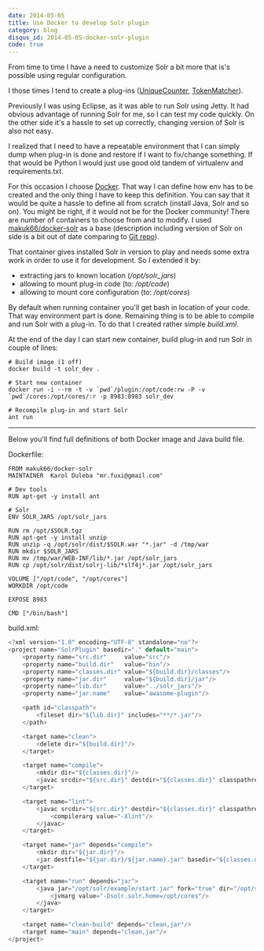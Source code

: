 ```yaml
---
date: 2014-05-05
title: Use Docker to develop Solr plugin
category: blog
disqus_id: 2014-05-05-docker-solr-plugin
code: true
---
```


From time to time I have a need to customize Solr a bit more that is's possible using regular configuration.

I those times I tend to create a plug-ins ([UniqueCounter](https://github.com/mrfuxi/UniqueCounter), [TokenMatcher](https://github.com/mrfuxi/TokenMatcher)).

Previously I was using Eclipse, as it was able to run Solr using Jetty. It had obvious advantage of running Solr for me, so I can test my code quickly. On the other side it's a hassle to set up correctly, changing version of Solr is also not easy.

I realized that I need to have a repeatable environment that I can simply dump when plug-in is done and restore if I want to fix/change something. If that would be Python I would just use good old tandem of virtualenv and requirements.txt.

For this occasion I choose [Docker](https://www.docker.io/). That way I can define how env has to be created and the only thing I have to keep this definition. You can say that it would be quite a hassle to define all from scratch (install Java, Solr and so on). You might be right, if it would not be for the Docker community! There are number of containers to choose from and to modify. I used [makuk66/docker-solr](https://index.docker.io/u/makuk66/docker-solr/) as a base (description including version of Solr on side is a bit out of date comparing to [Git repo](https://github.com/makuk66/docker-solr/blob/master/Dockerfile)).

That container gives installed Solr in version to play and needs some extra work in order to use it for development. So I extended it by:

- extracting jars to known location (*/opt/solr_jars*)
- allowing to mount plug-in code (to: */opt/code*)
- allowing to mount core configuration (to: */opt/cores*)

By default when running container you'll get bash in location of your code.
That way environment part is done. Remaining thing is to be able to compile and run Solr with a plug-in. To do that I created rather simple *build.xml*.

At the end of the day I can start new container, build plug-in and run Solr in couple of lines:

```shell
# Build image (1 off)
docker build -t solr_dev .

# Start new container
docker run -i --rm -t -v `pwd`/plugin:/opt/code:rw -P -v `pwd`/cores:/opt/cores/:r -p 8983:8983 solr_dev

# Recompile plug-in and start Solr
ant run
```

---

Below you'll find full definitions of both Docker image and Java build file.

Dockerfile:

```docker
FROM makuk66/docker-solr
MAINTAINER  Karol Duleba "mr.fuxi@gmail.com"

# Dev tools
RUN apt-get -y install ant

# Solr
ENV SOLR_JARS /opt/solr_jars

RUN rm /opt/$SOLR.tgz
RUN apt-get -y install unzip
RUN unzip -q /opt/solr/dist/$SOLR.war "*.jar" -d /tmp/war
RUN mkdir $SOLR_JARS
RUN mv /tmp/war/WEB-INF/lib/*.jar /opt/solr_jars
RUN cp /opt/solr/dist/solrj-lib/*slf4j*.jar /opt/solr_jars

VOLUME ["/opt/code", "/opt/cores"]
WORKDIR /opt/code

EXPOSE 8983

CMD ["/bin/bash"]
```

build.xml:

```java
<?xml version="1.0" encoding="UTF-8" standalone="no"?>
<project name="SolrPlugin" basedir="." default="main">
    <property name="src.dir"     value="src"/>
    <property name="build.dir"   value="bin"/>
    <property name="classes.dir" value="${build.dir}/classes"/>
    <property name="jar.dir"     value="${build.dir}/jar"/>
    <property name="lib.dir"     value="../solr_jars"/>
    <property name="jar.name"    value="awasome-plugin"/>

    <path id="classpath">
        <fileset dir="${lib.dir}" includes="**/*.jar"/>
    </path>

    <target name="clean">
        <delete dir="${build.dir}"/>
    </target>

    <target name="compile">
        <mkdir dir="${classes.dir}"/>
        <javac srcdir="${src.dir}" destdir="${classes.dir}" classpathref="classpath" includeantruntime="false" debug="on"/>
    </target>

    <target name="lint">
        <javac srcdir="${src.dir}" destdir="${classes.dir}" classpathref="classpath" includeantruntime="false" debug="on">
            <compilerarg value="-Xlint"/>
        </javac>
    </target>

    <target name="jar" depends="compile">
        <mkdir dir="${jar.dir}"/>
        <jar destfile="${jar.dir}/${jar.name}.jar" basedir="${classes.dir}"/>
    </target>

    <target name="run" depends="jar">
        <java jar="/opt/solr/example/start.jar" fork="true" dir="/opt/solr/example/">
            <jvmarg value="-Dsolr.solr.home=/opt/cores"/>
        </java>
    </target>

    <target name="clean-build" depends="clean,jar"/>
    <target name="main" depends="clean,jar"/>
</project>
```
